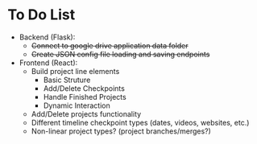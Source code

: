 # To Do List

* Backend (Flask):
  * ~~Connect to google drive application data folder~~
  * ~~Create JSON config file loading and saving endpoints~~
* Frontend (React):
  * Build project line elements
    * Basic Struture
    * Add/Delete Checkpoints
    * Handle Finished Projects
    * Dynamic Interaction
  * Add/Delete projects functionality
  * Different timeline checkpoint types (dates, videos, websites, etc.)
  * Non-linear project types? (project branches/merges?)
